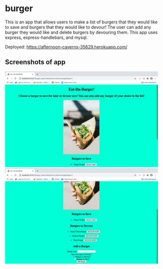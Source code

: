 # burger

This is an app that allows users to make a list of burgers that they would like to save and burgers that they would like to devour!  The user can add any burger they would like and delete burgers by devouring them.  This app uses express, express-handlebars, and mysql.

Deployed: https://afternoon-caverns-35629.herokuapp.com/

## Screenshots of app

<img src="./public/assets/images/vegburg1.png">
<img src="./public/assets/images/vegburg2.png">
